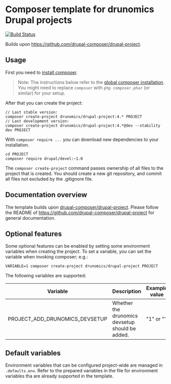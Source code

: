 # Composer template for drunomics Drupal projects

[![Build Status](https://www.travis-ci.org/drunomics/drupal-project.svg?branch=3.x)](https://www.travis-ci.org/drunomics/drupal-project)

Builds upon https://github.com/drupal-composer/drupal-project.

## Usage

First you need to [install composer](https://getcomposer.org/doc/00-intro.md#installation-linux-unix-osx).

> Note: The instructions below refer to the [global composer installation](https://getcomposer.org/doc/00-intro.md#globally).
You might need to replace `composer` with `php composer.phar` (or similar) 
for your setup.

After that you can create the project:

```
// Last stable version:
composer create-project drunomics/drupal-project:4.* PROJECT
// Last development version:
composer create-project drunomics/drupal-project:4.*@dev --stability dev PROJECT
```

With `composer require ...` you can download new dependencies to your 
installation.

```
cd PROJECT
composer require drupal/devel:~1.0
```

The `composer create-project` command passes ownership of all files to the 
project that is created. You should create a new git repository, and commit 
all files not excluded by the .gitignore file.

## Documentation overview

The template builds upon [drupal-composer/drupal-project](https://github.com/drupal-composer/drupal-project).
Please follow the README of https://github.com/drupal-composer/drupal-project
for general documentation.

## Optional features

Some optional features can be enabled by setting some environment variables
when creating the project. To set a variable, you can set the variable when
invoking composer; e.g.:

    VARIABLE=1 composer create-project drunomics/drupal-project PROJECT

The following variables are supported:

Variable | Description | Example value |
--- | --- | --- |
| PROJECT_ADD_DRUNOMICS_DEVSETUP       | Whether the drunomics devsetup should be added. | "1" or "" |

## Default variables

Environment variables that can be configured project-wide are managed in 
`.defaults.env`. Refer to the prepared variables in the file for environment
variables tha are already supported in the template.

